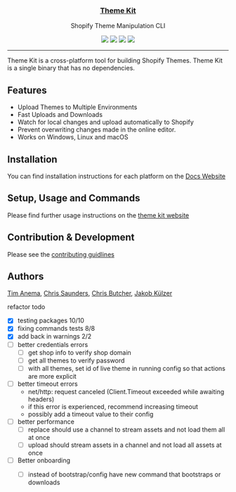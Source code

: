 <p align="center">
  <a href="https://shopify.github.io/themekit/"><h3 align="center">Theme Kit</h3></a>
  <p align="center">Shopify Theme Manipulation CLI</p>
  <p align="center">
    <a href="https://goreportcard.com/report/github.com/shopify/themekit"><img src="https://goreportcard.com/badge/github.com/shopify/themekit"></a>
    <a href="https://circleci.com/gh/Shopify/themekit"><img src="https://circleci.com/gh/Shopify/themekit.png?circle-token=ac951910873cafaaf9c1be6049d2b9d3276eb2d4"></a>
    <a href="http://godoc.org/github.com/Shopify/themekit"><img src="https://godoc.org/github.com/Shopify/themekit?status.svg"></a>
    <a href="https://github.com/Shopify/themekit/releases/latest"><img src="http://github-release-version.herokuapp.com/github/Shopify/themekit/release.svg?style=flat"></a>
  </p>
</p>

---

Theme Kit is a cross-platform tool for building Shopify Themes. Theme Kit is a single binary that has no dependencies.

## Features
- Upload Themes to Multiple Environments
- Fast Uploads and Downloads
- Watch for local changes and upload automatically to Shopify
- Prevent overwriting changes made in the online editor.
- Works on Windows, Linux and macOS

## Installation

You can find installation instructions for each platform on the [Docs Website](https://shopify.github.io/themekit/#installation)

## Setup, Usage and Commands

Please find further usage instructions on the [theme kit website](https://shopify.github.io/themekit/)

## Contribution & Development

Please see the [contributing guidlines](https://github.com/Shopify/themekit/blob/master/.github/CONTRIBUTING.md)

## Authors

[Tim Anema](https://github.com/tanema), [Chris Saunders](https://github.com/csaunders),
[Chris Butcher](https://github.com/chrisbutcher), [Jakob Külzer](https://github.com/ilikeorangutans)

refactor todo
- [x] testing packages 10/10
- [x] fixing commands tests 8/8
- [x] add back in warnings 2/2
- [ ] better credentials errors
  - [ ] get shop info to verify shop domain
  - [ ] get all themes to verify password
  - [ ] with all themes, set id of live theme in running config so that actions are more explicit
- [ ] better timeout errors
  - net/http: request canceled (Client.Timeout exceeded while awaiting headers)
  - if this error is experienced, recommend increasing timeout
  - possibly add a timeout value to their config
- [ ] better performance
  - [ ] replace should use a channel to stream assets and not load them all at once
  - [ ] upload should stream assets in a channel and not load all assets at once
- [ ] Better onboarding
  - [ ] instead of bootstrap/config have new command that bootstraps or downloads

